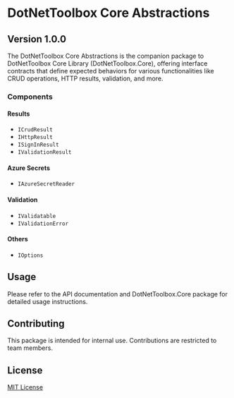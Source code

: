 # DotNetToolbox Core Abstractions

## Version 1.0.0

The DotNetToolbox Core Abstractions is the companion package to DotNetToolbox Core Library (DotNetToolbox.Core), offering interface contracts that define expected behaviors for various functionalities like CRUD operations, HTTP results, validation, and more.

### Components

#### Results

- `ICrudResult`
- `IHttpResult`
- `ISignInResult`
- `IValidationResult`

#### Azure Secrets

- `IAzureSecretReader`

#### Validation

- `IValidatable`
- `IValidationError`

#### Others

- `IOptions`

## Usage

Please refer to the API documentation and DotNetToolbox.Core package for detailed usage instructions.

## Contributing

This package is intended for internal use. Contributions are restricted to team members.

## License

[MIT License](LICENSE)
